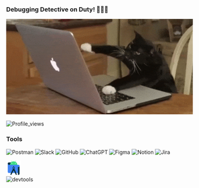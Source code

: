 ### Debugging Detective on Duty! 🕵️‍♂️🚨

![Header](https://github.com/DeeploveTattooer/DeeploveTattooer/blob/main/assets/giphy.gif)

![Profile_views](https://komarev.com/ghpvc/?username=deeplovetattooer&color=orange&style=for-the-badge)

### Tools

![Postman](https://img.shields.io/badge/Postman-FF6C37?style=for-the-badge&logo=postman&logoColor=white)
![Slack](https://img.shields.io/badge/Slack-4A154B?style=for-the-badge&logo=slack&logoColor=white)
![GitHub](https://img.shields.io/badge/github-%23121011.svg?style=for-the-badge&logo=github&logoColor=white)
![ChatGPT](https://img.shields.io/badge/chatGPT-74aa9c?style=for-the-badge&logo=openai&logoColor=white)
![Figma](https://img.shields.io/badge/figma-%23F24E1E.svg?style=for-the-badge&logo=figma&logoColor=white)
![Notion](https://img.shields.io/badge/Notion-%23000000.svg?style=for-the-badge&logo=notion&logoColor=white)
![Jira](https://img.shields.io/badge/jira-%230A0FFF.svg?style=for-the-badge&logo=jira&logoColor=white)
<div>
  <img src="https://github.com/devicons/devicon/blob/master/icons/androidstudio/androidstudio-original.svg" title="androidstudio" alt="androidstudio" width="40" height="40"/>&nbsp;
</div>
<div>
  <img src="https://github.com/devicons/devicon/blob/master/icons/devtools/devtools-original.svg" title="devtools" alt="devtools" width="40" height="40"/>&nbsp;
</div>
